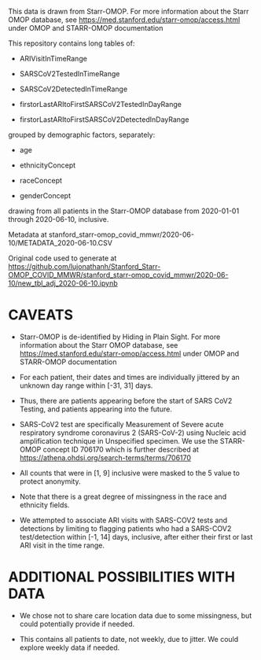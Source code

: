 
This data is drawn from Starr-OMOP. For more information about the Starr OMOP database, see https://med.stanford.edu/starr-omop/access.html under OMOP and STARR-OMOP documentation

This repository contains long tables of: 

* ARIVisitInTimeRange

* SARSCoV2TestedInTimeRange

* SARSCoV2DetectedInTimeRange

* firstorLastARItoFirstSARSCoV2TestedInDayRange

* firstorLastARItoFirstSARSCoV2DetectedInDayRange

grouped by demographic factors, separately: 

* age

* ethnicityConcept

* raceConcept

* genderConcept

drawing from all patients in the Starr-OMOP database from 2020-01-01 through 2020-06-10, inclusive.

Metadata at stanford_starr-omop_covid_mmwr/2020-06-10/METADATA_2020-06-10.CSV

Original code used to generate at https://github.com/lujonathanh/Stanford_Starr-OMOP_COVID_MMWR/stanford_starr-omop_covid_mmwr/2020-06-10/new_tbl_adj_2020-06-10.ipynb

# CAVEATS

* Starr-OMOP is de-identified by Hiding in Plain Sight. For more information about the Starr OMOP database, see https://med.stanford.edu/starr-omop/access.html under OMOP and STARR-OMOP documentation

* For each patient, their dates and times are individually jittered by an unknown day range within [-31, 31] days. 

 * Thus, there are patients appearing before the start of SARS CoV2 Testing, and patients appearing into the future.

* SARS-CoV2 test are specifically Measurement of Severe acute respiratory syndrome coronavirus 2 (SARS-CoV-2) using Nucleic acid amplification technique in Unspecified specimen. We use the STARR-OMOP concept ID 706170 which is further described at https://athena.ohdsi.org/search-terms/terms/706170

* All counts that were in [1, 9] inclusive were masked to the 5 value to protect anonymity.

* Note that there is a great degree of missingness in the race and ethnicity fields.

* We attempted to associate ARI visits with SARS-COV2 tests and detections by limiting to flagging patients who had a SARS-COV2 test/detection within [-1, 14] days, inclusive, after either their first or last ARI visit in the time range.

# ADDITIONAL POSSIBILITIES WITH DATA

* We chose not to share care location data due to some missingness, but could potentially provide if needed.

* This contains all patients to date, not weekly, due to jitter. We could explore weekly data if needed.

